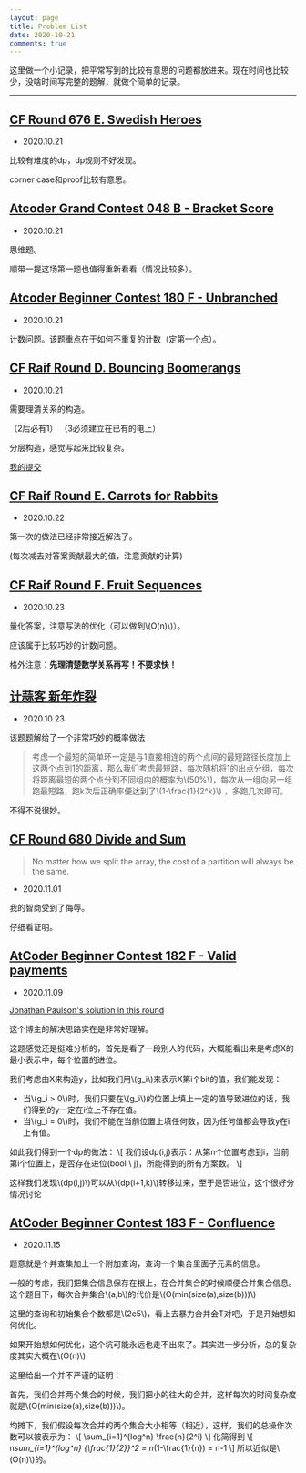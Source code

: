 ```yaml
---
layout: page
title: Problem List
date: 2020-10-21
comments: true
---
```




这里做一个小记录，把平常写到的比较有意思的问题都放进来。现在时间也比较少，没啥时间写完整的题解，就做个简单的记录。

---

## [CF Round 676 E. Swedish Heroes](https://codeforces.com/contest/1421/problem/E)

- 2020.10.21

比较有难度的dp，dp规则不好发现。

corner case和proof比较有意思。

## [Atcoder Grand Contest 048 B - Bracket Score](https://atcoder.jp/contests/agc048/tasks/agc048_b)

- 2020.10.21

思维题。

顺带一提这场第一题也值得重新看看（情况比较多）。

## [Atcoder Beginner Contest 180 F - Unbranched](https://atcoder.jp/contests/abc180/tasks/abc180_f)

- 2020.10.21

计数问题。该题重点在于如何不重复的计数（定第一个点）。

## [CF Raif Round D. Bouncing Boomerangs](https://codeforces.com/contest/1428/problem/D)

- 2020.10.21

需要理清关系的构造。

（2后必有1）
（3必须建立在已有的电上）

分层构造，感觉写起来比较复杂。

[我的提交](https://codeforces.com/contest/1428/submission/96224830)

## [CF Raif Round E. Carrots for Rabbits](https://codeforces.com/contest/1428/problem/E)

- 2020.10.22

第一次的做法已经非常接近解法了。

(每次减去对答案贡献最大的值，注意贡献的计算)

## [CF Raif Round F. Fruit Sequences](https://codeforces.com/contest/1428/problem/F)

- 2020.10.23

量化答案，注意写法的优化（可以做到\\(O(n)\\)）。

应该属于比较巧妙的计数问题。

格外注意：**先理清楚数学关系再写！不要求快！**

## [计蒜客 新年炸裂](https://nanti.jisuanke.com/t/T3253)

- 2020.10.23

该题题解给了一个非常巧妙的概率做法

> 考虑一个最短的简单环一定是与1直接相连的两个点间的最短路径长度加上这两个点到1的距离，那么我们考虑最短路，每次随机将1的出点分组，每次将距离最短的两个点分到不同组内的概率为\\(50\%\\)，每次从一组向另一组跑最短路，跑k次后正确率便达到了\\(1-\frac{1}{2^k}\\) ，多跑几次即可。

不得不说很妙。


## [CF Round 680 Divide and Sum](http://codeforces.com/contest/1445/problem/D)

> No matter how we split the array, the cost of a partition will always be the same.

- 2020.11.01

我的智商受到了侮辱。

仔细看证明。

## [AtCoder Beginner Contest 182 F - Valid payments](https://atcoder.jp/contests/abc182/tasks/abc182_f)

- 2020.11.09

[Jonathan Paulson's solution in this round](https://www.youtube.com/watch?reload=9&v=VsUvBvgeb9Y&feature=youtu.be)

这个博主的解决思路实在是非常好理解。

这题感觉还是挺难分析的，首先是看了一段别人的代码，大概能看出来是考虑X的最小表示中，每个位置的进位。

我们考虑由X来构造y，比如我们用\\(g_i\\)来表示X第i个bit的值，我们能发现：

- 当\\(g_i > 0\\)时，我们只要在\\(g_i\\)的位置上填上一定的值导致进位的话，我们得到的y一定在i位上不存在值。
- 当\\(g_i = 0\\)时，我们不能在当前位置上填任何数，因为任何值都会导致y在i上有值。

如此我们得到一个dp的做法：
\\[
    我们设dp(i,j)表示：从第n个位置考虑到i，当前第i个位置上，是否存在进位(bool \ j)，所能得到的所有方案数。
\\]

这样我们发现\\(dp(i,j)\\)可以从\\(dp(i+1,k)\\)转移过来，至于是否进位，这个很好分情况讨论

## [AtCoder Beginner Contest 183 F - Confluence](https://atcoder.jp/contests/abc183/tasks/abc183_f)

- 2020.11.15

题意就是个并查集加上一个附加查询，查询一个集合里面子元素的信息。

一般的考虑，我们把集合信息保存在根上，在合并集合的时候顺便合并集合信息。这个题目下，每次合并集合\\(a,b\\)的代价是\\(O(min(size(a),size(b)))\\)

这里的查询和初始集合个数都是\\(2e5\\)，看上去暴力合并会T对吧，于是开始想如何优化。

如果开始想如何优化，这个坑可能永远也走不出来了。其实进一步分析，总的复杂度其实大概在\\(O(n)\\)

这里给出一个并不严谨的证明：

首先，我们合并两个集合的时候，我们把小的往大的合并，这样每次的时间复杂度就是\\(O(min(size(a),size(b)))\\)。

均摊下，我们假设每次合并的两个集合大小相等（相近），这样，我们的总操作次数可以被表示为：
\\[
    \sum_{i=1}^{log^n}  \frac{n}{2^i}
\\]
化简得到
\\[
    n*sum_{i=1}^{log^n} {\frac{1}{2}}^2 = n*(1-\frac{1}{n}) = n-1
\\]
所以近似是\\(O(n)\\)的。




